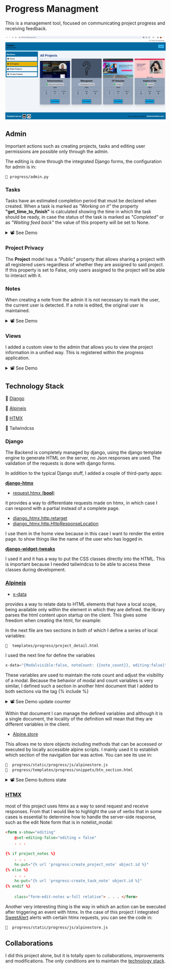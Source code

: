 # Progress Managment
This is a management tool, focused on communicating project progress and receiving feedback.

![this project](readme_src/managment.webp)

## **Admin**

Important actions such as creating projects, tasks and editing user permissions are possible only through the admin.

The editing is done through the integrated Django forms, the configuration for admin is in:

```
📁 progress/admin.py
```

### **Tasks**


Tasks have an estimated completion period that must be declared when created. When a task is marked as *"Working on it"* the property **"get_time_to_finish"** is calculated showing the time in which the task should be ready, in case the status of the task is marked as *"Completed"* or as *"Waiting feed back"* the value of this property will be set to None.

<details>
  <summary> 📽️ See Demo</summary>

![automatic calculation time for finish task](readme_src/task_state.gif)

</details>

### **Project Privacy**

The **Project** model has a *"Public"* property that allows sharing a project with all registered users regardless of whether they are assigned to said project. If this property is set to False, only users assigned to the project will be able to interact with it.

### **Notes**



When creating a note from the admin it is not necessary to mark the user, the current user is detected. If a note is edited, the original user is maintained.

<details>
  <summary> 📽️ See Demo</summary>

![auto save user for admin notes](readme_src/admin_notes.gif)

</details>

### **Views**



I added a custom view to the admin that allows you to view the project information in a unified way. This is registered within the progress application.

<details>
  <summary> 📽️ See Demo</summary>

![custom admin view](readme_src/custom_admin_view.gif)

</details>


## **Technology Stack**

🚀 [Django](#Django)

🚀 [Alpinejs](#alpinejs)

🚀 [HTMX](#htmx)

🚀 Tailwindcss

### **Django**

The Backend is completely managed by django, using the django template engine to generate HTML on the server, no Json responses are used. The validation of the requests is done with django forms.

In addition to the typical Django stuff, I added a couple of third-party apps:

**[django-htmx](https://django-htmx.readthedocs.io/en/latest/)**


+ [request.htmx (__bool__)](https://django-htmx.readthedocs.io/en/latest/middleware.html#django_htmx.middleware.HtmxDetails.__bool__)

it provides a way to differentiate requests made on htmx, in which case I can respond with a partial instead of a complete page.

+ [django_htmx.http.retarget](https://django-htmx.readthedocs.io/en/latest/http.html#django_htmx.http.retarget)  
+ [django_htmx.http.HttpResponseLocation](https://django-htmx.readthedocs.io/en/latest/http.html#django_htmx.http.HttpResponseLocation)

I use them in the home view because in this case I want to render the entire page. to show things like the name of the user who has logged in.

**[django-widget-tweaks](https://pypi.org/project/django-widget-tweaks/)**

I used it and it has a way to put the CSS classes directly into the HTML. This is important because I needed tailwindcss to be able to access these classes during development.

### **[Alpinejs](https://alpinejs.dev/)**

+ [x-data](https://alpinejs.dev/directives/data)

provides a way to relate data to HTML elements that have a local scope, being available only within the element in which they are defined. the library parses the html content upon startup on the client. This gives some freedom when creating the html, for example:


In the next file are two sections in both of which I define a series of local variables:
``` 
📁  templates/progress/project_detail.html 
```
I used the next line for define the variables

``` javascript
x-data="{Modalvisible:false, noteCount: {{note_count}}, editing:false}"
```

These variables are used to maintain the note count and adjust the visibility of a modal. Because the behavior of modal and count variables is very similar, I defined such a section in another html document that I added to both sections via the tag {% include %}

<details>
  <summary> 📽️ See Demo update counter</summary>

![update note counter](readme_src/update_counter.gif)

</details>

Within that document I can manage the defined variables and although it is a single document, the locality of the definition will mean that they are different variables in the client.


+ [Alpine.store](https://alpinejs.dev/magics/store)

This allows me to store objects including methods that can be accessed or executed by locally accessible alpine scripts.
I mainly used it to establish which section of the navigation bar was active. You can see its use in:

```
📁  progress/static/progress/js/alpinestore.js
📁  progress/templates/progress/snippets/btn_section.html
```

<details>
  <summary> 📽️ See Demo buttons state</summary>

![custom admin view](readme_src/alpine.gif)

</details>

### **[HTMX](https://htmx.org/docs/)**

most of this project uses htmx as a way to send request and receive responses. From that I would like to highlight the use of verbs that in some cases is essential to determine how to handle the server-side response, such as the edit Note form that is in notelist_modal:

```html
<form x-show="editing"
    @set-editing-false="editing = false" 
    . . .                    

{% if project_notes %}
    . . .
    hx-put="{% url 'progress:create_project_note' object.id %}"
{% else %}
    . . .
    hx-put="{% url 'progress:create_task_note' object.id %}"
{% endif %}

    class="form-edit-notes w-full relative"> . . . </form>
```
Another very interesting thing is the way in which an action can be executed after triggering an event with htmx. In the case of this project I integrated [SweetAlert](https://sweetalert2.github.io/#usage) alerts with certain htmx requests, you can see the code in:

```
📁  progress/static/progress/js/alpinestore.js
```

## Collaborations

I did this project alone, but it is totally open to collaborations, improvements and modifications. The only conditions are to maintain the [technology stack](#technologies-stack).


